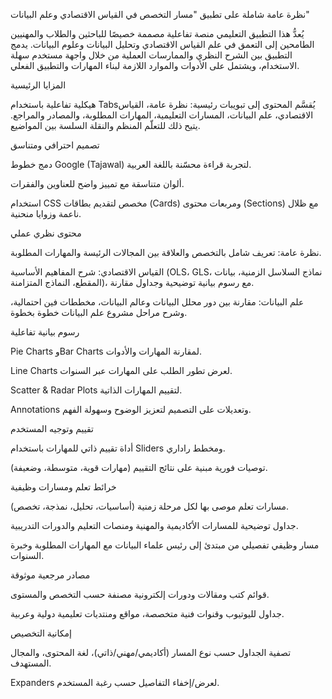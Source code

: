 نظرة عامة شاملة على تطبيق "مسار التخصص في القياس الاقتصادي وعلم البيانات"

يُعدُّ هذا التطبيق التعليمي منصة تفاعلية مصممة خصيصًا للباحثين والطلاب والمهنيين الطامحين إلى التعمق في علم القياس الاقتصادي وتحليل البيانات وعلوم البيانات. يدمج التطبيق بين الشرح النظري والممارسات العملية من خلال واجهة مستخدم سهلة الاستخدام، ويشتمل على الأدوات والموارد اللازمة لبناء المهارات والتطبيق الفعلي.

المزايا الرئيسية

هيكلية تفاعلية باستخدام Tabsيُقسَّم المحتوى إلى تبويبات رئيسية: نظرة عامة، القياس الاقتصادي، علم البيانات، المسارات التعليمية، المهارات المطلوبة، والمصادر والمراجع. يتيح ذلك للتعلّم المنظم والنقلة السلسة بين المواضيع.

تصميم احترافي ومتناسق

دمج خطوط Google (Tajawal) لتجربة قراءة محسّنة باللغة العربية.

ألوان متناسقة مع تمييز واضح للعناوين والفقرات.

استخدام CSS مخصص لتقديم بطاقات (Cards) ومربعات محتوى (Sections) مع ظلال ناعمة وزوايا منحنية.

محتوى نظري عملي

نظرة عامة: تعريف شامل بالتخصص والعلاقة بين المجالات الرئيسة والمهارات المطلوبة.

القياس الاقتصادي: شرح المفاهيم الأساسية (OLS، GLS، نماذج السلاسل الزمنية، بيانات المقطع، النماذج المتزامنة)، مع رسوم بيانية توضيحية وجداول مقارنة.

علم البيانات: مقارنة بين دور محلل البيانات وعالم البيانات، مخططات فين احتمالية، وشرح مراحل مشروع علم البيانات خطوة بخطوة.

رسوم بيانية تفاعلية

Pie Charts وBar Charts لمقارنة المهارات والأدوات.

Line Charts لعرض تطور الطلب على المهارات عبر السنوات.

Scatter & Radar Plots لتقييم المهارات الذاتية.

Annotations وتعديلات على التصميم لتعزيز الوضوح وسهولة الفهم.

تقييم وتوجيه المستخدم

أداة تقييم ذاتي للمهارات باستخدام Sliders ومخطط راداري.

توصيات فورية مبنية على نتائج التقييم (مهارات قوية، متوسطة، وضعيفة).

خرائط تعلم ومسارات وظيفية

مسارات تعلم موصى بها لكل مرحلة زمنية (أساسيات، تحليل، نمذجة، تخصص).

جداول توضيحية للمسارات الأكاديمية والمهنية ومنصات التعليم والدورات التدريبية.

مسار وظيفي تفصيلي من مبتدئ إلى رئيس علماء البيانات مع المهارات المطلوبة وخبرة السنوات.

مصادر مرجعية موثوقة

قوائم كتب ومقالات ودورات إلكترونية مصنفة حسب التخصص والمستوى.

جداول لليوتيوب وقنوات فنية متخصصة، مواقع ومنتديات تعليمية دولية وعربية.

إمكانية التخصيص

تصفية الجداول حسب نوع المسار (أكاديمي/مهني/ذاتي)، لغة المحتوى، والمجال المستهدف.

Expanders لعرض/إخفاء التفاصيل حسب رغبة المستخدم.
